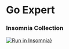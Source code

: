 # Go Expert

### Insomnia Collection
[![Run in Insomnia}](https://insomnia.rest/images/run.svg)](https://insomnia.rest/run/?label=GOLang%20FullCycle&uri=https%3A%2F%2Fraw.githubusercontent.com%2FCaioCris%2FGoLang%2Fmaster%2Finsomnia_export.json)
